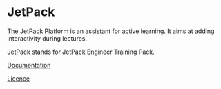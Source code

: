 JetPack
============

The JetPack Platform is an assistant for active learning. It aims at adding interactivity during lectures.

JetPack stands for JetPack Engineer Training Pack.

[Documentation](https://github.com/projet-aaa/platform/tree/master/docs)

[Licence](LICENSE)